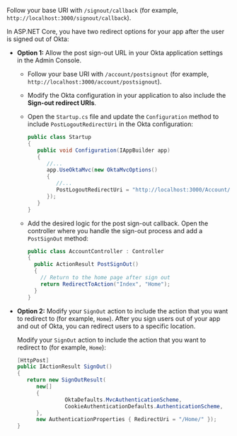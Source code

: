 Follow your base URI with `/signout/callback` (for example, `http://localhost:3000/signout/callback`).

In ASP.NET Core, you have two redirect options for your app after the user is signed out of Okta:

* **Option 1:** Allow the post sign-out URL in your Okta application settings in the Admin Console.
  * Follow your base URI with `/account/postsignout` (for example, `http://localhost:3000/account/postsignout`).
  * Modify the Okta configuration in your application to also include the **Sign-out redirect URIs**.
  * Open the `Startup.cs` file and update the `Configuration` method to include `PostLogoutRedirectUri` in the Okta configuration:

    ```csharp
    public class Startup
    {
       public void Configuration(IAppBuilder app)
       {
          //...
          app.UseOktaMvc(new OktaMvcOptions()
          {
             //...
             PostLogoutRedirectUri = "http://localhost:3000/Account/PostSignOut",
          });
       }
    }
    ```

  * Add the desired logic for the post sign-out callback. Open the controller where you handle the sign-out process and add a `PostSignOut` method:

    ```csharp
    public class AccountController : Controller
    {
      public ActionResult PostSignOut()
      {
        // Return to the home page after sign out
        return RedirectToAction("Index", "Home");
      }
    }
    ```

* **Option 2:** Modify your `SignOut` action to include the action that you want to redirect to (for example, `Home`). After you sign users out of your app and out of Okta, you can redirect users to a specific location.

   Modify your `SignOut` action to include the action that you want to redirect to (for example, `Home`):

   ```csharp
   [HttpPost]
   public IActionResult SignOut()
   {
      return new SignOutResult(
         new[]
         {
                  OktaDefaults.MvcAuthenticationScheme,
                  CookieAuthenticationDefaults.AuthenticationScheme,
         },
         new AuthenticationProperties { RedirectUri = "/Home/" });
   }
   ```
